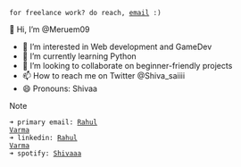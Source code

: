 <code>for freelance work? do reach, [email](mailto:rv579787@gmail.com) :)</code><br>

👋 Hi, I’m @Meruem09
- 👀 I’m interested in Web development and GameDev
- 🌱 I’m currently learning Python
- 💞️ I’m looking to collaborate on beginner-friendly projects
- 📫 How to reach me on Twitter @Shiva_saiiii 
- 😄 Pronouns: Shivaa


> [!NOTE]
><code>➜ primary email: [Rahul Varma](mailto:rv579787@gmail.com)</code><br>
> <code>➜ linkedin: [Rahul Varma](https://www.linkedin.com/in/rahul-varma-1129a9328)</code><br>
> <code>➜ spotify: [Shivaaa](https://open.spotify.com/user/31gyi7zknj4dwxc45yrs77nmwoxy)</code><br>


